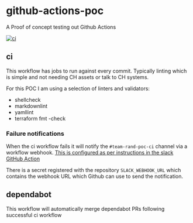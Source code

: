# github-actions-poc

A Proof of concept testing out Github Actions

[![ci](https://github.com/companieshouse/github-actions-poc/actions/workflows/ci.yaml/badge.svg)](https://github.com/companieshouse/github-actions-poc/actions/workflows/ci.yaml)

## ci

This workflow has jobs to run against every commit. Typically linting which is
simple and not needing CH assets or talk to CH systems.

For this POC I am using a selection of linters and validators:

* shellcheck
* markdownlint
* yamllint
* terraform fmt -check

### Failure notifications

When the ci workflow fails it will notify the `#team-rand-poc-ci` channel via a
workflow webhook.
[This is configured as per instructions in the slack GitHub Action](https://github.com/marketplace/actions/slack-send#technique-1-slack-workflow-builder)

There is a secret registered with the repository `SLACK_WEBHOOK_URL` which
contains the webhook URL which Github can use to send the notification.

## dependabot

This workflow will automatically merge dependabot PRs following successful ci
workflow
